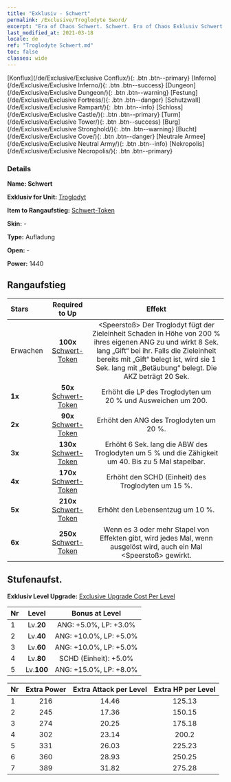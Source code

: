 ```yaml
---
title: "Exklusiv - Schwert"
permalink: /Exclusive/Troglodyte Sword/
excerpt: "Era of Chaos Schwert. Schwert. Era of Chaos Exklusiv Schwert. Troglodyt Exklusiv."
last_modified_at: 2021-03-18
locale: de
ref: "Troglodyte Schwert.md"
toc: false
classes: wide
---
```

 [Konflux](/de/Exclusive/Exclusive Conflux/){: .btn .btn--primary} [Inferno](/de/Exclusive/Exclusive Inferno/){: .btn .btn--success} [Dungeon](/de/Exclusive/Exclusive Dungeon/){: .btn .btn--warning} [Festung](/de/Exclusive/Exclusive Fortress/){: .btn .btn--danger} [Schutzwall](/de/Exclusive/Exclusive Rampart/){: .btn .btn--info} [Schloss](/de/Exclusive/Exclusive Castle/){: .btn .btn--primary} [Turm](/de/Exclusive/Exclusive Tower/){: .btn .btn--success} [Burg](/de/Exclusive/Exclusive Stronghold/){: .btn .btn--warning} [Bucht](/de/Exclusive/Exclusive Cove/){: .btn .btn--danger} [Neutrale Armee](/de/Exclusive/Exclusive Neutral Army/){: .btn .btn--info} [Nekropolis](/de/Exclusive/Exclusive Necropolis/){: .btn .btn--primary} 

### Details
 **Name: Schwert** 

 **Exklusiv for Unit:** [Troglodyt](/de/units/Troglodyte/) 

 **Item to Rangaufstieg:** [Schwert-Token](/de/Items/con_912/)

 **Skin:** -

 **Type:** Aufladung

 **Open:** -

 **Power:** 1440

## Rangaufstieg

  |     Stars    |  Required to Up | Effekt |
  |:-------------|:---------------:|:---------------:|
  |  Erwachen  | **100x** [Schwert-Token](/de/Items/con_912/) | <Speerstoß> Der Troglodyt fügt der Zieleinheit Schaden in Höhe von 200 % ihres eigenen ANG zu und wirkt 8 Sek. lang „Gift“ bei ihr. Falls die Zieleinheit bereits mit „Gift“ belegt ist, wird sie 1 Sek. lang mit „Betäubung“ belegt. Die AKZ beträgt 20 Sek. |
  | **1x** <i class="fas fa-star"/> | **50x** [Schwert-Token](/de/Items/con_912/) | Erhöht die LP des Troglodyten um 20 % und Ausweichen um 200. |
  | **2x** <i class="fas fa-star"/> | **90x** [Schwert-Token](/de/Items/con_912/) | Erhöht den ANG des Troglodyten um 20 %. |
  | **3x** <i class="fas fa-star"/> | **130x** [Schwert-Token](/de/Items/con_912/) | <Witterung des Zauberbrechers> Erhöht 6 Sek. lang die ABW des Troglodyten um 5 % und die Zähigkeit um 40. Bis zu 5 Mal stapelbar. |
  | **4x** <i class="fas fa-star"/> | **170x** [Schwert-Token](/de/Items/con_912/) | Erhöht den SCHD (Einheit) des Troglodyten um 15 %. |
  | **5x** <i class="fas fa-star"/> | **210x** [Schwert-Token](/de/Items/con_912/) | Erhöht den Lebensentzug um 10 %. |
  | **6x** <i class="fas fa-star"/> | **250x** [Schwert-Token](/de/Items/con_912/) | <Witterung des Zauberbrechers> Wenn es 3 oder mehr Stapel von Effekten gibt, wird jedes Mal, wenn <Witterung des Zauberbrechers> ausgelöst wird, auch ein Mal <Speerstoß> gewirkt. |


## Stufenaufst.
 **Exklusiv Level Upgrade:** [Exclusive Upgrade Cost Per Level](/Exclusive/ExclusiveUpgradeCostPerLevel/)

  |  Nr  |   Level  | Bonus at Level |
  |:-----|:--------:|:--------------:|
  | 1 | Lv.**20** | ANG: +5.0%, LP: +3.0% |
  | 2 | Lv.**40** | ANG: +10.0%, LP: +5.0% |
  | 3 | Lv.**60** | ANG: +10.0%, LP: +5.0% |
  | 4 | Lv.**80** | SCHD (Einheit): +5.0% |
  | 5 | Lv.**100** | ANG: +15.0%, LP: +8.0% |


  |  Nr  |  Extra Power | Extra Attack per Level | Extra HP per Level |
  |:-----|:--------:|:--------:|:--------:|
  | 1 | 216 | 14.46 | 125.13 |
  | 2 | 245 | 17.36 | 150.15 |
  | 3 | 274 | 20.25 | 175.18 |
  | 4 | 302 | 23.14 | 200.2 |
  | 5 | 331 | 26.03 | 225.23 |
  | 6 | 360 | 28.93 | 250.25 |
  | 7 | 389 | 31.82 | 275.28 |


